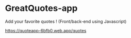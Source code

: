 # GreatQuotes-app
Add your favorite quotes ! (Front/back-end using Javascript) 


https://quoteapp-6bfb0.web.app/quotes
